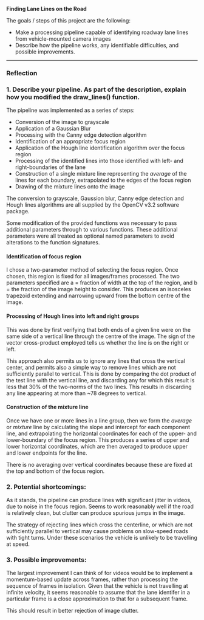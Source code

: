 **Finding Lane Lines on the Road**

The goals / steps of this project are the following:
* Make a processing pipeline capable of identifying  roadway lane lines from vehicle-mounted camera images
* Describe how the pipeline works, any identifiable difficulties, and possible improvements.


---

### Reflection

### 1. Describe your pipeline. As part of the description, explain how you modified the draw_lines() function.

The pipeline was implemented as a series of steps:
* Conversion of the image to grayscale
* Application of a Gaussian Blur
* Processing with the Canny edge detection algorithm
* Identification of an appropriate focus region
* Application of the Hough line identification algorithm over the focus region
* Processing of the identified lines into those identified with left- and right-boundaries
of the lane
* Construction of a single mixture line representing the *average* of the lines for each boundary, extrapolated to the edges of the focus region
* Drawing of the mixture lines onto the image

The conversion to grayscale, Gaussion blur, Canny edge detection and Hough lines algorithms are all supplied by the OpenCV v3.2 software package.

Some modification of the provided functions was necessary to pass additional parameters through to various functions.  These additional parameters were all treated as optional named parameters to avoid alterations to the function signatures.

#### Identification of focus region
I chose a two-parameter method of selecting the focus region.  Once chosen, this region is fixed for all images/frames processed. The two parameters specified are a = fraction of width at the top of the region, and b = the fraction of the image height to consider.
This produces an isosceles trapezoid extending and narrowing upward from the bottom centre of the image.

#### Processing of Hough lines into left and right groups
This was done by first verifying that both ends of a given line were on the same side of a vertical line through the centre of the image.  The sign of the vector cross-product employed tells us whether the line is on the right or left.

This approach also permits us to ignore any lines that cross the vertical center, and permits also a simple way to remove lines which are not sufficiently parallel to vertical.
This is done by comparing the dot product of the test line with the vertical line, and discarding any for which this result is less that 30% of the two-norms of the two lines.
This results in discarding any line appearing at more than ~78 degrees to vertical.

#### Construction of the mixture line
Once we have one or more lines in a line group, then we form the *average* or *mixture* line by calculating the slope and intercept for each component line, and extrapolating the horizontal coordinates for each of the upper- and lower-boundary of the focus region.
This produces a series of upper and lower horizontal coordinates, which are then averaged to produce upper and lower endpoints for the line.

There is no averaging over vertical coordinates because these are fixed at the top and bottom of the focus region.

### 2. Potential shortcomings:
As it stands, the pipeline can produce lines with significant jitter in videos, due to noise in the focus region.  Seems to work reasonably well if the road is relatively clean, but clutter can produce spurious jumps in the image.

The strategy of rejecting lines which cross the centerline, or which are not sufficiently parallel to vertical may cause problems on slow-speed roads with tight turns.  Under these scenarios the vehicle is unlikely to be travelling at speed.

### 3. Possible improvements:
The largest improvement I can think of for videos would be to implement a momentum-based update across frames, rather than processing the sequence of frames in isolation.  Given that the vehicle is not travelling at infinite velocity, it seems reasonable to assume that the lane identifer in a particular frame is a close approximation to that for a subsequent frame.

This should result in better rejection of image clutter.
